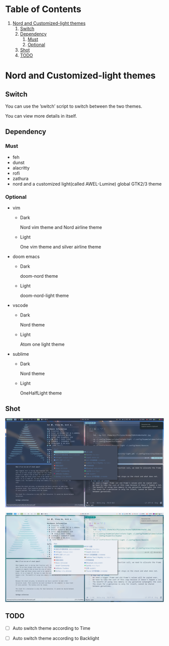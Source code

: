 
# Table of Contents

1.  [Nord and Customized-light themes](#orgffd48b7)
    1.  [Switch](#org1a26eaa)
    2.  [Dependency](#org3b28879)
        1.  [Must](#org8d48938)
        2.  [Optional](#org0fec776)
    3.  [Shot](#org29c1ce6)
    4.  [TODO](#org139b418)


<a id="orgffd48b7"></a>

# Nord and Customized-light themes


<a id="org1a26eaa"></a>

## Switch

You can use the &rsquo;switch&rsquo; script to switch between the two themes.

You can view more details in itself.


<a id="org3b28879"></a>

## Dependency


<a id="org8d48938"></a>

### Must

-   feh
-   dunst
-   alacritty
-   rofi
-   zathura
-   nord and a customized light(called AWEL-Lumine) global GTK2/3 theme


<a id="org0fec776"></a>

### Optional

-   vim
    -   Dark
        
        Nord vim theme and Nord airline theme
    -   Light
        
        One vim theme and silver airline theme
-   doom emacs
    -   Dark
        
        doom-nord theme
    -   Light
        
        doom-nord-light theme
-   vscode
    -   Dark
        
        Nord theme
    -   Light
        
        Atom one light theme
-   sublime
    -   Dark
        
        Nord theme
    -   Light
        
        OneHalfLight theme


<a id="org29c1ce6"></a>

## Shot

![img](./shot/dark.png)

![img](./shot/light.png)


<a id="org139b418"></a>

## TODO

-   [ ] Auto switch theme according to Time
-   [ ] Auto switch theme according to Backlight

